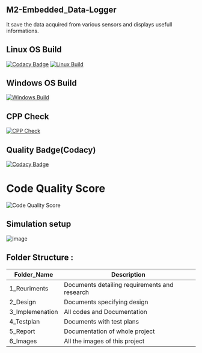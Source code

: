 ## M2-Embedded_Data-Logger
It save the data acquired from various sensors and displays usefull informations.

## Linux OS Build
[![Codacy Badge](https://api.codacy.com/project/badge/Grade/f912d71c55614222a13a09f334ee6aa3)](https://app.codacy.com/gh/prasantsoy/M2-Embedded_Data-Logger?utm_source=github.com&utm_medium=referral&utm_content=prasantsoy/M2-Embedded_Data-Logger&utm_campaign=Badge_Grade_Settings)
[![Linux Build](https://github.com/prasantsoy/M2-Embedded_Data-Logger/actions/workflows/linux_c-cpp.yml/badge.svg)](https://github.com/prasantsoy/M2-Embedded_Data-Logger/blob/main/.github/workflows/linux_c-cpp.yml)


## Windows OS Build
[![Windows Build](https://github.com/prasantsoy/M2-Embedded_Data-Logger/actions/workflows/c-cpp.yml/badge.svg)](https://github.com/prasantsoy/M2-Embedded_Data-Logger/blob/main/.github/workflows/c-cpp.yml)


## CPP Check
[![CPP Check](https://github.com/prasantsoy/M2-Embedded_Data-Logger/actions/workflows/check-cpp.yml/badge.svg)](https://github.com/prasantsoy/M2-Embedded_Data-Logger/blob/main/.github/workflows/check-cpp.yml)

## Quality Badge(Codacy)
[![Codacy Badge](https://app.codacy.com/project/badge/Grade/e1205f42607a4dbbb2823dea36bbe860)](https://www.codacy.com/gh/legends07/M1_Application_Digital-Number-System/dashboard?utm_source=github.com&amp;utm_medium=referral&amp;utm_content=legends07/M1_Application_Digital-Number-System&amp;utm_campaign=Badge_Grade)

# Code Quality Score
![Code Quality Score](https://api.codiga.io/project/29897/score/svg)

## Simulation setup
![image](https://user-images.githubusercontent.com/94223490/144360872-83b7b4ba-56d0-4f32-921e-b86801e892e1.png)


## Folder Structure :

Folder_Name      |  Description
-----------------|--------------
1_Reuriments     |  Documents detailing requirements and research
2_Design         |  Documents specifying design
3_Implemenation  |  All codes and Documentation
4_Testplan       |  Documents with test plans
  5_Report       |  Documentation of whole project
6_Images         |  All the images of this project
